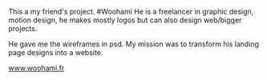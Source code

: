 This a my friend's project. #Woohami
He is a freelancer in graphic design, motion design, he makes mostly logos but can also design web/bigger projects.

He gave me the wireframes in psd.
My mission was to transform his landing page designs into a website.

www.woohami.fr
